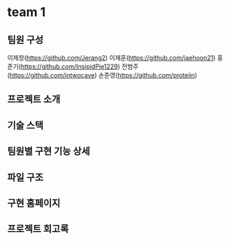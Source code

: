 # team 1

## 팀원 구성
이제창(https://github.com/Jerang2)
이재훈(https://github.com/jaehoon21)
홍준기(https://github.com/InsipidPie1229)
전범주(https://github.com/intwocave)
손준영(https://github.com/proteiin)


## 프로젝트 소개


## 기술 스택


## 팀원별 구현 기능 상세



## 파일 구조 




## 구현 홈페이지

## 프로젝트 회고록
